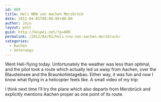 ```yaml
---
id: 889
title: Heli NRW von Aachen Merzbrück
date: 2012-04-01T00:00:05+00:00
author: Jojo
layout: post
guid: http://heipei.net/?p=889
permalink: /2012/04/01/heli-nrw-von-aachen-merzbruck/
categories:
  - Aachen
  - Unterwegs
---
```

Went Heli-flying today. Unfortunately the weather was less than optimal, and the pilot took a route which actually led us away from Aachen, over the Blausteinsee and the Braunkohletagebau. Either way, it was fun and now I know what flying in a helicopter feels like. A small video of my trip:

<div align="center">
</div>

I think next time I&#8217;ll try the plane which also departs from Merzbrück and explicitly mentions Aachen proper as one point of its route.